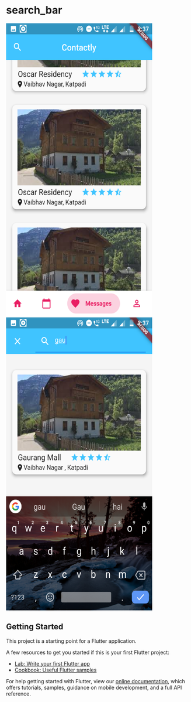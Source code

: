 # search_bar

<img src="assets/images/Screenshot_20200609-143732.png" width = "400" height="800">

<img src="assets/images/Screenshot_20200609-143757.png" width = "400" height="800">

## Getting Started

This project is a starting point for a Flutter application.

A few resources to get you started if this is your first Flutter project:

- [Lab: Write your first Flutter app](https://drive.google.com/file/d/1sJ-JiFGQTnO4fNH8s-m4hm3JGm7Rq44Z/view?usp=sharing)
- [Cookbook: Useful Flutter samples](https://flutter.dev/docs/cookbook)

For help getting started with Flutter, view our
[online documentation](https://flutter.dev/docs), which offers tutorials,
samples, guidance on mobile development, and a full API reference.
